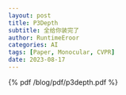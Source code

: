 ```yaml
---
layout: post
title: P3Depth
subtitle: 全给你装完了
author: RuntimeEroor
categories: AI
tags: [Paper, Monocular, CVPR] 
date: 2023-08-17
---
```

{% pdf /blog/pdf/p3depth.pdf %}
